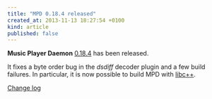 ```yaml
---
title: "MPD 0.18.4 released"
created_at: 2013-11-13 18:27:54 +0100
kind: article
published: false
---
```


**Music Player Daemon** [0.18.4](/download/mpd/0.18/mpd-0.18.4.tar.xz)
has been released.

It fixes a byte order bug in the *dsdiff* decoder plugin and a few
build failures.  In particular, it is now possible to build MPD with
[libc++](http://libcxx.llvm.org/).

[Change log](http://git.musicpd.org/cgit/master/mpd.git/plain/NEWS?h=v0.18.4)
